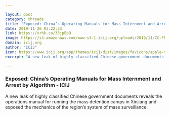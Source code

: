```yaml
---

layout: post
category: threads
title: "Exposed: China’s Operating Manuals for Mass Internment and Arrest by Algorithm - ICIJ"
date: 2019-11-26 03:22:33
link: https://vrhk.co/33jpBbO
image: https://s3.amazonaws.com/www-s3-1.icij.org/uploads/2019/11/CC-FB-RicardoWeibezahn.png
domain: icij.org
author: "ICIJ"
icon: https://www.icij.org/app/themes/icij/dist/images/favicons/apple-touch-icon-57x57_caf19226.png
excerpt: "A new leak of highly classified Chinese government documents reveals the operations manual for running the mass detention camps in Xinjiang and exposed the mechanics of the region’s system of mass surveillance."

---
```


### Exposed: China’s Operating Manuals for Mass Internment and Arrest by Algorithm - ICIJ

A new leak of highly classified Chinese government documents reveals the operations manual for running the mass detention camps in Xinjiang and exposed the mechanics of the region’s system of mass surveillance.